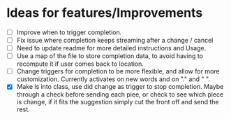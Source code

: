 # Ideas for features/Improvements
- [ ] Improve when to trigger completion.
- [ ] Fix issue where completion keeps streaming after a change / cancel
- [ ] Need to update readme for more detailed instructions and Usage.
- [ ] Use a map of the file to store completion data, to avoid having to recompute it if user comes back to location. 
- [ ] Change triggers for completion to be more flexible, and allow for more customization. Currently activates on new words and on "." and " ".
- [x] Make ls into class, use did change as trigger to stop completion. Maybe through a check before sending each piee, or check to see which piece is change, if it fits the suggestion simply cut the front off and send the rest.
